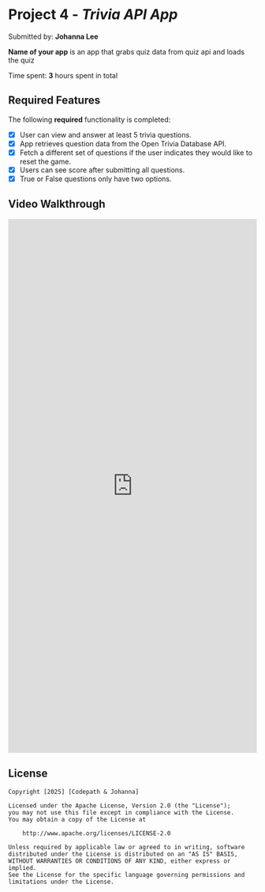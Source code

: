 # Project 4 - *Trivia API App*

Submitted by: **Johanna Lee**

**Name of your app** is an app that grabs quiz data from quiz api and loads the quiz

Time spent: **3** hours spent in total

## Required Features

The following **required** functionality is completed:

- [x] User can view and answer at least 5 trivia questions.
- [x] App retrieves question data from the Open Trivia Database API.
- [x] Fetch a different set of questions if the user indicates they would like to reset the game.
- [x] Users can see score after submitting all questions.
- [x] True or False questions only have two options.

## Video Walkthrough
<div style="position: relative; padding-bottom: 214.28571428571428%; height: 0;"><iframe src="https://www.loom.com/embed/b3567c24486d4c3689cff179d8983410?sid=feefa10b-7181-4000-901f-5d114907d65e" frameborder="0" webkitallowfullscreen mozallowfullscreen allowfullscreen style="position: absolute; top: 0; left: 0; width: 100%; height: 100%;"></iframe></div>

## License

    Copyright [2025] [Codepath & Johanna]

    Licensed under the Apache License, Version 2.0 (the "License");
    you may not use this file except in compliance with the License.
    You may obtain a copy of the License at

        http://www.apache.org/licenses/LICENSE-2.0

    Unless required by applicable law or agreed to in writing, software
    distributed under the License is distributed on an "AS IS" BASIS,
    WITHOUT WARRANTIES OR CONDITIONS OF ANY KIND, either express or implied.
    See the License for the specific language governing permissions and
    limitations under the License.